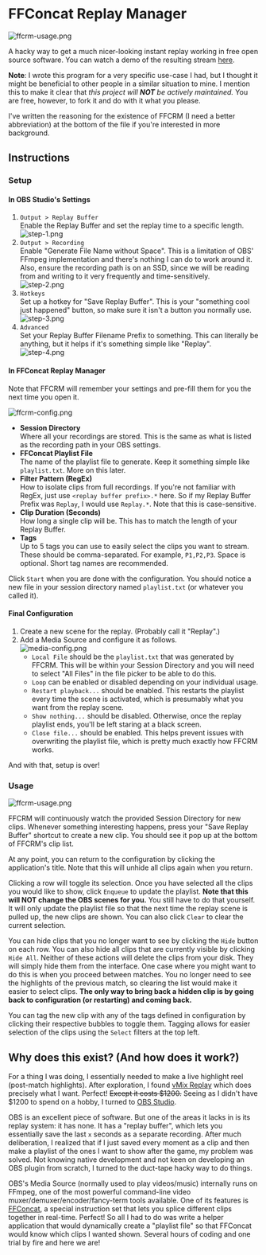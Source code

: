 # FFConcat Replay Manager

![ffcrm-usage.png](img/ffcrm-usage.png)

A hacky way to get a much nicer-looking instant replay working in free open
source software. You can watch a demo of the resulting stream [here](https://www.youtube.com/watch?v=rmDBHsLfZVo).

**Note**:
I wrote this program for a very specific use-case I had, but I thought it might
be beneficial to other people in a similar situation to mine. I mention this to
make it clear that *this project will **NOT** be actively maintained.* You are
free, however, to fork it and do with it what you please.

I've written the reasoning for the existence of FFCRM (I need a better
abbreviation) at the bottom of the file if you're interested in more background. 

## Instructions

### Setup
#### In OBS Studio's Settings
1. `Output > Replay Buffer`  
Enable the Replay Buffer and set the replay time to a specific length.    
![step-1.png](img/step-1.png)
2. `Output > Recording`  
Enable "Generate File Name without Space". This is a limitation of OBS' FFmpeg
implementation and there's nothing I can do to work around it. Also, ensure
the recording path is on an SSD, since we will be reading from and writing to
it very frequently and time-sensitively.  
![step-2.png](img/step-2.png)
3. `Hotkeys`  
Set up a hotkey for "Save Replay Buffer". This is your "something cool just
happened" button, so make sure it isn't a button you normally use.  
![step-3.png](img/step-3.png)
4. `Advanced`  
Set your Replay Buffer Filename Prefix to something. This can literally be 
anything, but it helps if it's something simple like "Replay".  
![step-4.png](img/step-4.png)

#### In FFConcat Replay Manager
Note that FFCRM will remember your settings and pre-fill them for you the next
time you open it.

![ffcrm-config.png](img/ffcrm-config.png)
- **Session Directory**  
Where all your recordings are stored. This is the same as what is listed as the
recording path in your OBS settings.
- **FFConcat Playlist File**  
The name of the playlist file to generate. Keep it something simple like 
`playlist.txt`. More on this later.
- **Filter Pattern (RegEx)**  
How to isolate clips from full recordings. If you're not familiar with RegEx,
just use `<replay buffer prefix>.*` here. So if my Replay Buffer Prefix was
`Replay`, I would use `Replay.*`. Note that this is case-sensitive.
- **Clip Duration (Seconds)**  
How long a single clip will be. This has to match the length of your Replay
Buffer.
- **Tags**  
Up to 5 tags you can use to easily select the clips you want to stream. These
should be comma-separated. For example, `P1,P2,P3`. Space is optional. Short
tag names are recommended.

Click `Start` when you are done with the configuration. You should notice a new
file in your session directory named `playlist.txt` (or whatever you called it).

#### Final Configuration
1. Create a new scene for the replay. (Probably call it "Replay".)
2. Add a Media Source and configure it as follows.  
![media-config.png](img/media-config.png)
   - `Local File` should be the `playlist.txt` that was generated by FFCRM. 
   This will be within your Session Directory and you will need to select "All
   Files" in the file picker to be able to do this.
   - `Loop` can be enabled or disabled depending on your individual usage.
   - `Restart playback...` should be enabled. This restarts the playlist every
   time the scene is activated, which is presumably what you want from the 
   replay scene.
   - `Show nothing...` should be disabled. Otherwise, once the replay playlist
   ends, you'll be left staring at a black screen.
   - `Close file...` should be enabled. This helps prevent issues with
   overwriting the playlist file, which is pretty much exactly how FFCRM works.

And with that, setup is over!

### Usage
![ffcrm-usage.png](img/ffcrm-usage.png)

FFCRM will continuously watch the provided Session Directory for new clips.
Whenever something interesting happens, press your "Save Replay Buffer"
shortcut to create a new clip. You should see it pop up at the bottom of
FFCRM's clip list.

At any point, you can return to the configuration by clicking the application's
title. Note that this will unhide all clips again when you return.

Clicking a row will toggle its selection. Once you have selected all the clips
you would like to show, click `Enqueue` to update the playlist. **Note that 
this will NOT change the OBS scenes for you.** You still have to do that
yourself. It will only update the playlist file so that the next time the 
replay scene is pulled up, the new clips are shown. You can also click `Clear`
to clear the current selection.

You can hide clips that you no longer want to see by clicking the `Hide` button
on each row. You can also hide all clips that are currently visible by clicking
`Hide All`. Neither of these actions will delete the clips from your disk. They 
will simply hide them from the interface. One case where you might want to do
this is when you proceed between matches. You no longer need to see the 
highlights of the previous match, so clearing the list would make it easier to
select clips. **The only way to bring back a hidden clip is by going back to 
configuration (or restarting) and coming back.**

You can tag the new clip with any of the tags defined in configuration by
clicking their respective bubbles to toggle them. Tagging allows for easier
selection of the clips using the `Select` filters at the top left. 

## Why does this exist? (And how does it work?)
For a thing I was doing, I essentially needed to make a live highlight reel 
(post-match highlights). After exploration, I found [vMix Replay](https://www.youtube.com/watch?v=l7l4MY9u7pA)
which does precisely what I want. Perfect! ~~Except it costs $1200.~~ Seeing as
I didn't have $1200 to spend on a hobby, I turned to [OBS Studio](https://obsproject.com/).

OBS is an excellent piece of software. But one of the areas it lacks in is its
replay system: it has none. It has a "replay buffer", which lets you
essentially save the last `x` seconds as a separate recording. After much 
deliberation, I realized that if I just saved every moment as a clip and then 
make a playlist of the ones I want to show after the game, my problem was
solved. Not knowing native development and not keen on developing an OBS plugin
from scratch, I turned to the duct-tape hacky way to do things.

OBS's Media Source (normally used to play videos/music) internally runs on
FFmpeg, one of the most powerful command-line video
muxer/demuxer/encoder/fancy-term tools available. One of its features is
[FFConcat](https://trac.ffmpeg.org/wiki/Concatenate), a special instruction set
that lets you splice different clips together in real-time. Perfect! So all I
had to do was write a helper application that would dynamically create a 
"playlist file" so that FFConcat would know which clips I wanted shown. Several
hours of coding and one trial by fire and here we are!
